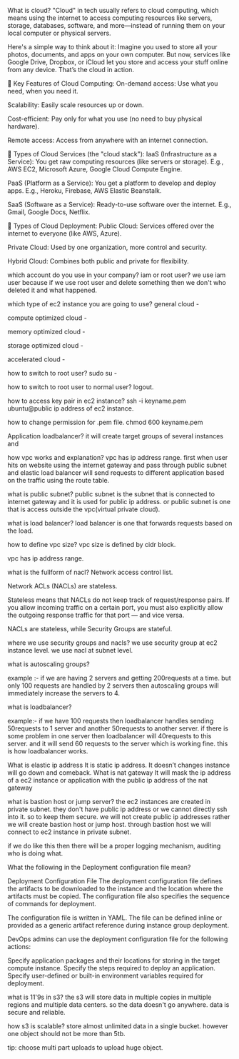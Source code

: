 What is cloud?
"Cloud" in tech usually refers to cloud computing, which means using the internet to access computing resources like servers, storage, databases, software, and more—instead of running them on your local computer or physical servers.

Here's a simple way to think about it:
Imagine you used to store all your photos, documents, and apps on your own computer. But now, services like Google Drive, Dropbox, or iCloud let you store and access your stuff online from any device. That’s the cloud in action.

🔹 Key Features of Cloud Computing:
On-demand access: Use what you need, when you need it.

Scalability: Easily scale resources up or down.

Cost-efficient: Pay only for what you use (no need to buy physical hardware).

Remote access: Access from anywhere with an internet connection.

🔹 Types of Cloud Services (the "cloud stack"):
IaaS (Infrastructure as a Service):
You get raw computing resources (like servers or storage).
E.g., AWS EC2, Microsoft Azure, Google Cloud Compute Engine.

PaaS (Platform as a Service):
You get a platform to develop and deploy apps.
E.g., Heroku, Firebase, AWS Elastic Beanstalk.

SaaS (Software as a Service):
Ready-to-use software over the internet.
E.g., Gmail, Google Docs, Netflix.

🔹 Types of Cloud Deployment:
Public Cloud: Services offered over the internet to everyone (like AWS, Azure).

Private Cloud: Used by one organization, more control and security.

Hybrid Cloud: Combines both public and private for flexibility.

which account do you use in your company? iam or root user?
we use iam user because if we use root user and delete something then we don't who deleted it and what happened.

which type of ec2 instance you are going to use?
general cloud -

compute optimized cloud - 

memory optimized cloud -

storage optimized cloud - 

accelerated cloud - 

how to switch to root user?
sudo su -

how to switch to root user to normal user?
logout.

how to access key pair in ec2 instance?
ssh -i keyname.pem ubuntu@public ip address of ec2 instance.

how to change permission for .pem file.
chmod 600 keyname.pem

Application loadbalancer?
it will create target groups of several instances and 


how vpc works and explanation?
vpc has ip address range.
first when user hits on website using the internet gateway and pass through public subnet and elastic load balancer will send requests to different application based on the traffic using the route table.

what is public subnet?
public subnet is the subnet that is connected to internet gateway and it is used for public ip address.
or
public subnet is one that is access outside the vpc(virtual private cloud).

what is load balancer?
load balancer is one that forwards requests based on the load.  

how to define vpc size?
vpc size is defined by cidr block.

vpc has ip address range.

what is the fullform of nacl?
Network access control list.

Network ACLs (NACLs) are stateless.

Stateless means that NACLs do not keep track of request/response pairs.
If you allow incoming traffic on a certain port, you must also explicitly allow the outgoing response traffic for that port — and vice versa.

NACLs are stateless, while Security Groups are stateful.

where we use security groups and nacls?
we use security group at ec2 instance level. we use nacl at subnet level.

what is autoscaling groups?

example :- if we are having 2 servers and getting 200requests at a time. but only 100 requests are handled by 2 servers then autoscaling groups will immediately increase the servers to 4.

what is loadbalancer?

example:- if we have 100 requests then loadbalancer handles sending 50requests to 1 server and another 50requests to another server. if there is some problem in one server then loadbalancer will 40requests to this server. and it will send 60 requests to the server which is working fine. this is how loadbalancer works. 

What is elastic ip address
It is static ip address. It doesn’t changes instance will go down and comeback.
What is nat gateway
It will mask the ip address of a ec2 instance or application with the public ip address of the nat gateway

what is bastion host or jump server? 
the ec2 instances are created in private subnet. they don't have public ip address or we cannot directly ssh into it. so to keep them secure. we will not create public ip addresses rather we will create bastion host or jump host. through bastion host we will connect to ec2 instance in private subnet. 

if we do like this then there will be a proper logging mechanism, auditing who is doing what. 

<!-- we cannot connect to private subnets directly because they don't have ip addresses or we cannot directly ssh into it. so we will  -->

What the following in the Deployment configuration file mean?

Deployment Configuration File
The deployment configuration file defines the artifacts to be downloaded to the instance and the location where the artifacts must be copied. The configuration file also specifies the sequence of commands for deployment.

The configuration file is written in YAML. The file can be defined inline or provided as a generic artifact reference during instance group deployment.

DevOps admins can use the deployment configuration file for the following actions:

Specify application packages and their locations for storing in the target compute instance.
Specify the steps required to deploy an application.
Specify user-defined or built-in environment variables required for deployment.

what is 11'9s in s3?
the s3 will store data in multiple copies in multiple regions and multiple data centers. so the data doesn't go anywhere. data is secure and reliable.

how s3 is scalable?
store almost unlimited data in a single bucket. however one object should not be more than 5tb.

tip: choose multi part uploads to upload huge object.